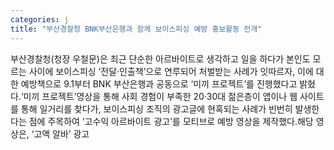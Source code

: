 ```yaml
---
categories: j
title: "부산경찰청 BNK부산은행과 함께 보이스피싱 예방 홍보활동 전개"
---
```

부산경찰청(청장 우철문)은 최근 단순한 아르바이트로 생각하고 일을 하다가 본인도 모르는 사이에 보이스피싱 ‘전달·인출책’으로 연루되어 처벌받는 사례가 잇따르자, 이에 대한 예방책으로 9.1부터 BNK 부산은행과 공동으로 ‘미끼 프로젝트’를 진행했다고 밝혔다.‘미끼 프로젝트’영상을 통해 사회 경험이 부족한 20·30대 젊은층이 앱이나 웹 사이트를 통해 일거리를 찾다가, 보이스피싱 조직의 광고글에 현혹되는 사례가 빈번히 발생한다는 점에 주목하여 ‘고수익 아르바이트 광고’를 모티브로 예방 영상을 제작했다.해당 영상은, ‘고액 알바’ 광고